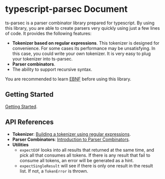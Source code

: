 # typescript-parsec Document

ts-parsec is a parser combinator library prepared for typescript. By using this library, you are able to create parsers very quickly using just a few lines of code. It provides the following features:

- **Tokenizer based on regular expressions**. This tokenizer is designed for convenience. For some cases its performance may be unsatisfying. In this case, you could write your own tokenizer. It is very easy to plug your tokenizer into ts-parsec.
- **Parser combinators**.
- The ability to support recursive syntax.

You are recommended to learn [EBNF](https://en.wikipedia.org/wiki/Extended_Backus%E2%80%93Naur_form) before using this library.

## Getting Started

[Getting Started](./GettingStarted.md).

## API References

- **Tokenizer**: [Building a tokenizer using regular expressions](./Tokenizer.md).
- **Parser Combinators**: [Introduction to Parser Combinators](./ParserCombinators.md).
- **Utilities**
  - `expectEOF` looks into all results that returned at the same time, and pick all that consumes all tokens. If there is any result that fail to consume all tokens, an error will be generated as a hint.
  - `expectSingleResult` will see if there is only one result in the result list. If not, a `TokenError` is thrown.
